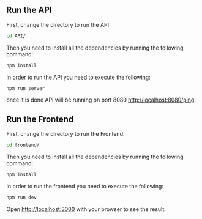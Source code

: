 ## Run the API

First, change the directory to run the API:

```bash
cd API/
```

Then you need to install all the dependencies by running the following command:


```bash
npm install
```
In order to run the API you need to execute the following:
```bash
npm run server
```

once it is done API will be running on port 8080 [http://localhost:8080/ping](http://localhost:8080/ping).
## Run the Frontend
First, change the directory to run the Frontend:

```bash
cd frontend/
```

Then you need to install all the dependencies by running the following command:

```bash
npm install
```

In order to run the frontend you need to execute the following:
```bash
npm run dev
```

Open [http://localhost:3000](http://localhost:3000) with your browser to see the result.
